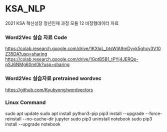 # KSA_NLP
2021 KSA 혁신성장 청년인재 과정 모듈 12 비정형데이터 자료


### Word2Vec 실습 자료 Code
https://colab.research.google.com/drive/1KXlqL_btsWlA9mDyyk5ghcy3V10Z35DA?usp=sharing
https://colab.research.google.com/drive/1GptB5B1_tPYj4JERQp-pSJ6NMg60ml0k?usp=sharing

### Word2Vec 실습자료 pretrained wordvec
https://github.com/Kyubyong/wordvectors



### Linux Command


sudo apt update
sudo apt install python3-pip
pip3 install --upgrade --force-reinstall --no-cache-dir jupyter
sudo pip3 uninstall notebook
sudo pip3 install --upgrade notebook 
